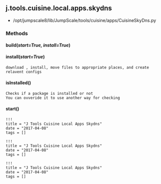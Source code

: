 <!-- toc -->
## j.tools.cuisine.local.apps.skydns

- /opt/jumpscale8/lib/JumpScale/tools/cuisine/apps/CuisineSkyDns.py

### Methods

#### build(*start=True, install=True*) 

#### install(*start=True*) 

```
download , install, move files to appropriate places, and create relavent configs

```

#### isInstalled() 

```
Checks if a package is installed or not
You can ovveride it to use another way for checking

```

#### start() 


```
!!!
title = "J Tools Cuisine Local Apps Skydns"
date = "2017-04-08"
tags = []
```

```
!!!
title = "J Tools Cuisine Local Apps Skydns"
date = "2017-04-08"
tags = []
```

```
!!!
title = "J Tools Cuisine Local Apps Skydns"
date = "2017-04-08"
tags = []
```
